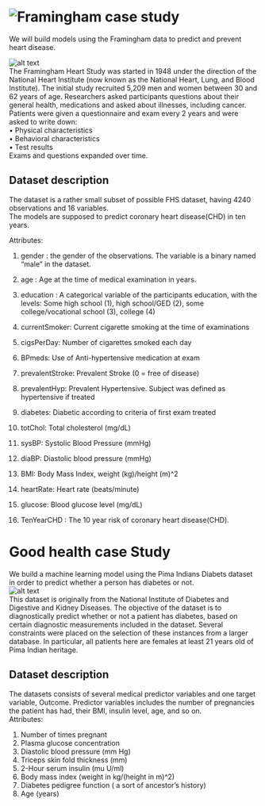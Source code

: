 # ![Framingham case study](https://github.com/Rajan316/healthcare-analytics/tree/master/Framingham)
We will build models using the Framingham data to predict and prevent heart disease. <br />

![alt text](https://www.the-dermatologist.com/sites/default/files/issues/Screen%2BShot%2B2014-10-24%2Bat%2B5.57.37%2BPM.png)<br />
The Framingham Heart Study was started in 1948 under the direction of the National Heart Institute (now known as the National Heart, Lung, and Blood Institute). The initial study recruited 5,209 men and women between 30 and 62 years of age. Researchers asked participants questions about their general health, medications and asked about illnesses, including cancer.<br />
Patients were given a questionnaire and exam every 2 years and were asked to write down:<br />
• Physical characteristics<br />
• Behavioral characteristics<br />
• Test results<br />
Exams and questions expanded over time.<br />
## Dataset description
The dataset is a rather small subset of possible FHS dataset, having 4240 observations and 16 variables. <br />  The models are supposed to predict coronary heart disease(CHD) in ten years.

Attributes:
1. gender : the gender of the observations. The variable is a binary named “male” in the dataset.
2. age : Age at the time of medical examination in years.
3. education : A categorical variable of the participants education, with the levels: Some high school (1), high school/GED (2), some college/vocational school (3), college (4)

4. currentSmoker: Current cigarette smoking at the time of examinations
5. cigsPerDay: Number of cigarettes smoked each day

6. BPmeds: Use of Anti-hypertensive medication at exam
7. prevalentStroke: Prevalent Stroke (0 = free of disease)
8. prevalentHyp: Prevalent Hypertensive. Subject was defined as hypertensive if treated
9. diabetes: Diabetic according to criteria of first exam treated

10. totChol: Total cholesterol (mg/dL)
11. sysBP: Systolic Blood Pressure (mmHg)
12. diaBP: Diastolic blood pressure (mmHg)
13. BMI: Body Mass Index, weight (kg)/height (m)^2
14. heartRate: Heart rate (beats/minute)
15. glucose: Blood glucose level (mg/dL)
16. TenYearCHD : The 10 year risk of coronary heart disease(CHD).
# Good health case Study

We build a machine learning model using the Pima Indians Diabets dataset in order to predict whether a person has diabetes or not.<br />
![alt text](https://img.webmd.com/dtmcms/live/webmd/consumer_assets/site_images/article_thumbnails/quizzes/type2_diabetes_rmq/493x335_type2_diabetes_rmq.jpg?resize=400px:*&output-quality=50)<br />
This dataset is originally from the National Institute of Diabetes and Digestive and Kidney Diseases. The objective of the dataset is to diagnostically predict whether or not a patient has diabetes, based on certain diagnostic measurements included in the dataset. Several constraints were placed on the selection of these instances from a larger database. In particular, all patients here are females at least 21 years old of Pima Indian heritage.<br />

## Dataset description
The datasets consists of several medical predictor variables and one target variable, Outcome. Predictor variables includes the number of pregnancies the patient has had, their BMI, insulin level, age, and so on.<br />
Attributes:
1. Number of times pregnant
2. Plasma glucose concentration
3. Diastolic blood pressure (mm Hg)
4. Triceps skin fold thickness (mm)
5. 2-Hour serum insulin (mu U/ml)
6. Body mass index (weight in kg/(height in m)^2)
7. Diabetes pedigree function ( a sort of ancestor’s history)
8. Age (years)
